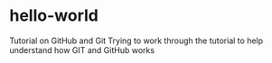 # hello-world
Tutorial on GitHub and Git
Trying to work through the tutorial to help understand how GIT and GitHub works
